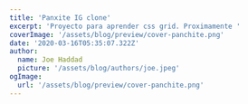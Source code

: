 ```yaml
---
title: 'Panxite IG clone'
excerpt: 'Proyecto para aprender css grid. Proximamente '
coverImage: '/assets/blog/preview/cover-panchite.png'
date: '2020-03-16T05:35:07.322Z'
author: 
  name: Joe Haddad
  picture: '/assets/blog/authors/joe.jpeg'
ogImage:
  url: '/assets/blog/preview/cover-panchite.png'
---
```


